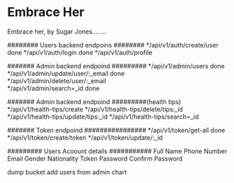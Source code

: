 # Embrace Her
Embrace her, by Sugar Jones........


######## Users backend endpoins ########
*/api/v1/auth/create/user				done
*/api/v1/auth/login					done
*/api/v1/auth/profile
	
	
####### Admin backend endpoind #########
*/api/v1/admin/users					done
*/api/v1/admin/update/user/:_email			done	
*/api/v1/admin/delete/user/:_email			
*/api/v1/admin/search=_id				done


####### Admin backend endpoind #########(health tips)
*/api/v1/health-tips/create
*/api/v1/health-tips/delete/tips:_id
*/api/v1/health-tips/update/tips:_id
*/api/v1/health-tips/search=_id


####### Token endpoind ################
*/api/v1/token/get-all					done
*/api/v1/token/create/token
*/api/v1/token/update/:_id


	

######### Users Acoount details ###########
Full Name
Phone Number
Email
Gender
Nationality
Token
Password
Confirm Password


dump bucket 
add users from admin
chart 

